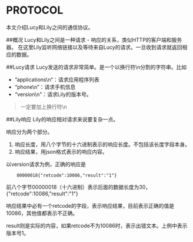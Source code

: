 PROTOCOL
========

本文介绍Lucy和Lily之间的通信协议。

##概况
Lucy和Lily之间是一种请求 - 响应的关系，类似HTTP的客户端和服务器。
在这里Lily监听网络链接以及等待来自Lucy的请求。一旦收到请求就返回相应的数据。

##Lucy请求
Lucy发送的请求非常简单。是一个以换行符\n分割的字符串。比如

*	”applications\n“：请求应用程序列表
*	“phone\n”：请求手机信息
*	“version\n"：请求Lily的版本号。

>一定要加上换行符\n

##Lily响应
Lily的响应相对请求来说要复杂一点。

响应分为两个部分。

1. 响应长度，用八个字节的十六进制表示的响应长度。不包括该长度字段本身。
2. 响应结果，用json格式表示的响应内容。

以version请求为例，正确的响应是

		00000018{"retcode":10086,"result":"1"}

前八个字节00000018（十六进制）表示后面的数据长度为30，{"retcode":10086,"result":"1"}

响应结果中必有一个retcode的字段，表示响应结果，目前表示正确的值是10086，其他值都表示不正确。

result则是实际的内容，如果retcode不为10086时，表示出错文本。上例中表示版本号1。
